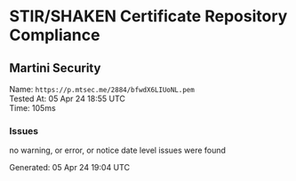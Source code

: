 # STIR/SHAKEN Certificate Repository Compliance

## Martini Security

Name: `https://p.mtsec.me/2884/bfwdX6LIUoNL.pem`\
Tested At: 05 Apr 24 18:55 UTC\
Time: 105ms

### Issues

no warning, or error, or notice date level issues were found

Generated: 05 Apr 24 19:04 UTC